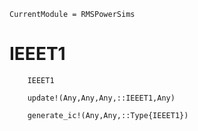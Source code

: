 ```@meta
CurrentModule = RMSPowerSims
```
# IEEET1
```@docs
    IEEET1
```
```@docs
    update!(Any,Any,Any,::IEEET1,Any)
```
```@docs
    generate_ic!(Any,Any,::Type{IEEET1})
```


